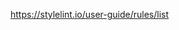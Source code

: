 <!-- scss lint -->
https://stylelint.io/user-guide/rules/list

<!-- Odradite npm install -->

<!-- Otvorite index.html koji se nalazi u dist folderu -->